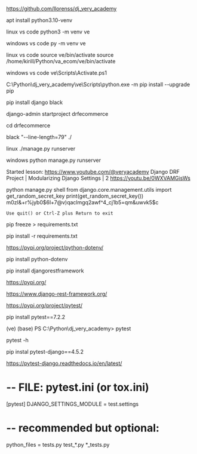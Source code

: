 https://github.com/llorenss/dj_very_academy

apt install python3.10-venv

linux vs code
    python3 -m venv ve

windows vs code
    py -m venv ve

linux vs code
source ve/bin/activate
    source /home/kirill/Python/va_ecom/ve/bin/activate

windows vs code
    ve\Scripts\Activate.ps1


C:\Python\dj_very_academy\ve\Scripts\python.exe -m pip install --upgrade pip

pip install django black

django-admin startproject drfecommerce 

cd drfecommerce

black "--line-length=79" ./

linux
    ./manage.py runserver

windows
    python manage.py runserver
    
Started lesson:
    https://www.youtube.com/@veryacademy
    Django DRF Project | Modularizing Django Settings | 2 
    https://youtu.be/0WXVAMGisWs



python manage.py shell
    from django.core.management.utils import get_random_secret_key
    print(get_random_secret_key())
    m0zl&+r%jyb0$6l+7@v)qaclmgq2awf^4_cj1b5=qm&uwvk5$c

    Use quit() or Ctrl-Z plus Return to exit


pip freeze > requirements.txt

pip install -r requirements.txt

https://pypi.org/project/python-dotenv/

pip install python-dotenv

pip install djangorestframework

https://pypi.org/

https://www.django-rest-framework.org/

https://pypi.org/project/pytest/

pip install pytest==7.2.2

(ve) (base) PS C:\Python\dj_very_academy> pytest

pytest -h

pip instal pytest-django==4.5.2

https://pytest-django.readthedocs.io/en/latest/

# -- FILE: pytest.ini (or tox.ini)
[pytest]
DJANGO_SETTINGS_MODULE = test.settings
# -- recommended but optional:
python_files = tests.py test_*.py *_tests.py